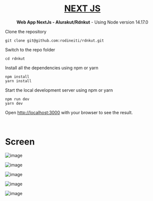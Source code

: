 <h1 align="center">
  <a href="https://nextjs.org/">
    NEXT JS
  </a>
</h1>

<p align="center">
	<strong>Web App NextJs - Alurakut/Rdnkut</strong>	 - Using Node version 14.17.0
</p>

Clone the repository

    git clone git@github.com:rodineiti/rdnkut.git

Switch to the repo folder

    cd rdnkut

Install all the dependencies using npm or yarn

    npm install
    yarn install

Start the local development server using npm or yarn

    npm run dev
    yarn dev

Open [http://localhost:3000](http://localhost:3000) with your browser to see the result.

<br />

<h1>Screen</h1>

![image](https://user-images.githubusercontent.com/25492122/125989152-ba4a64a7-53d7-448e-9e99-923c8e919b86.png)

![image](https://user-images.githubusercontent.com/25492122/125989216-b344c6e2-a9fa-491b-8894-8794496bcd2c.png)

![image](https://user-images.githubusercontent.com/25492122/125989255-db07a70d-985f-4e0c-8d5f-6454bb7ff704.png)

![image](https://user-images.githubusercontent.com/25492122/125989314-abaf2815-8ced-4b9a-b0e9-98e82f75f71c.png)

![image](https://user-images.githubusercontent.com/25492122/125989457-9b395a2d-6ba0-4f43-b21e-784293cb08dc.png)
